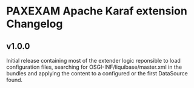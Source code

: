 # PAXEXAM Apache Karaf extension Changelog

## v1.0.0

Initial release containing most of the extender logic reponsible to load configuration files, searching for OSGI-INF/liquibase/master.xml in the bundles and applying the content to a configured or the first DataSource found.

